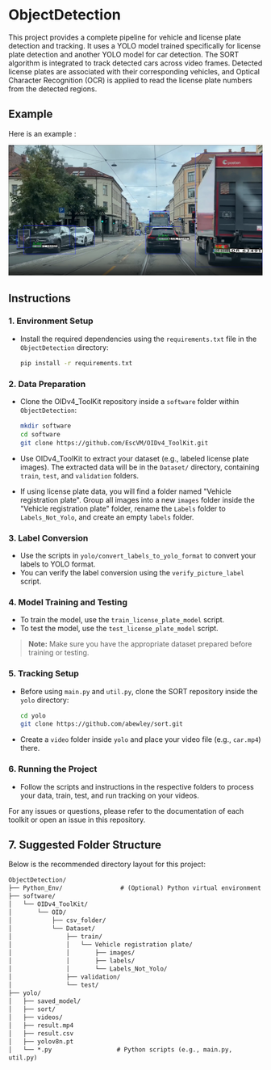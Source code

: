 # ObjectDetection

This project provides a complete pipeline for vehicle and license plate detection and tracking. It uses a YOLO model trained specifically for license plate detection and another YOLO model for car detection. The SORT algorithm is integrated to track detected cars across video frames. Detected license plates are associated with their corresponding vehicles, and Optical Character Recognition (OCR) is applied to read the license plate numbers from the detected regions.

## Example

Here is an example :

![Test](./extracted_picture_from_the_video.png)

## Instructions

### 1. Environment Setup

- Install the required dependencies using the `requirements.txt` file in the `ObjectDetection` directory:

    ```bash
    pip install -r requirements.txt
    ```

### 2. Data Preparation

- Clone the OIDv4_ToolKit repository inside a `software` folder within `ObjectDetection`:

    ```bash
    mkdir software
    cd software
    git clone https://github.com/EscVM/OIDv4_ToolKit.git
    ```

- Use OIDv4_ToolKit to extract your dataset (e.g., labeled license plate images). The extracted data will be in the `Dataset/` directory, containing `train`, `test`, and `validation` folders.
- If using license plate data, you will find a folder named "Vehicle registration plate". Group all images into a new `images` folder inside the "Vehicle registration plate" folder, rename the `Labels` folder to `Labels_Not_Yolo`, and create an empty `labels` folder.

### 3. Label Conversion

- Use the scripts in `yolo/convert_labels_to_yolo_format` to convert your labels to YOLO format.
- You can verify the label conversion using the `verify_picture_label` script.

### 4. Model Training and Testing

- To train the model, use the `train_license_plate_model` script.
- To test the model, use the `test_license_plate_model` script.

> **Note:** Make sure you have the appropriate dataset prepared before training or testing.

### 5. Tracking Setup

- Before using `main.py` and `util.py`, clone the SORT repository inside the `yolo` directory:

    ```bash
    cd yolo
    git clone https://github.com/abewley/sort.git
    ```

- Create a `video` folder inside `yolo` and place your video file (e.g., `car.mp4`) there.

### 6. Running the Project

- Follow the scripts and instructions in the respective folders to process your data, train, test, and run tracking on your videos.

For any issues or questions, please refer to the documentation of each toolkit or open an issue in this repository.

## 7. Suggested Folder Structure

Below is the recommended directory layout for this project:

```
ObjectDetection/
├── Python_Env/                # (Optional) Python virtual environment
├── software/
│   └── OIDv4_ToolKit/
│       └── OID/
│           ├── csv_folder/
│           └── Dataset/
│               ├── train/
│               │   └── Vehicle registration plate/
│               │       ├── images/
│               │       ├── labels/
│               │       └── Labels_Not_Yolo/
│               ├── validation/
│               └── test/
├── yolo/
│   ├── saved_model/
│   ├── sort/
│   ├── videos/
│   ├── result.mp4
│   ├── result.csv
│   ├── yolov8n.pt
│   └── *.py                  # Python scripts (e.g., main.py, util.py)
```
